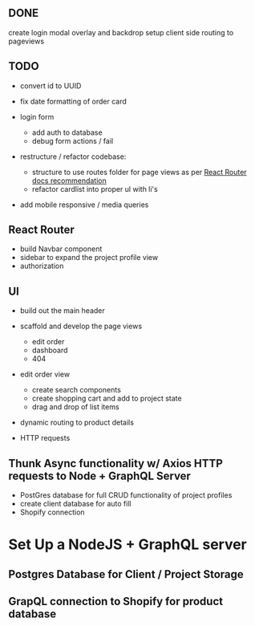 ## DONE
create login modal overlay and backdrop
setup client side routing to pageviews

## TODO
- convert id to UUID
- fix date formatting of order card
- login form 
  - add auth to database
  - debug form actions / fail
  
- restructure / refactor codebase:
  - structure to use routes folder for page views as per [React Router docs recommendation](https://reactrouter.com/docs/en/v6/getting-started/tutorial)
  - refactor cardlist into proper ul with li's

- add mobile responsive / media queries


## React Router 
- build Navbar component
- sidebar to expand the project profile view
- authorization

## UI
- build out the main header
- scaffold and develop the page views
  - edit order
  - dashboard
  - 404
- edit order view
  - create search components
  - create shopping cart and add to project state
  - drag and drop of list items

- dynamic routing to product details
- HTTP requests


## Thunk Async functionality w/ Axios HTTP requests to Node + GraphQL Server
- PostGres database for full CRUD functionality of project profiles
- create client database for auto fill
- Shopify connection




# Set Up a NodeJS + GraphQL server
## Postgres Database for Client / Project Storage
## GrapQL connection to Shopify for product database